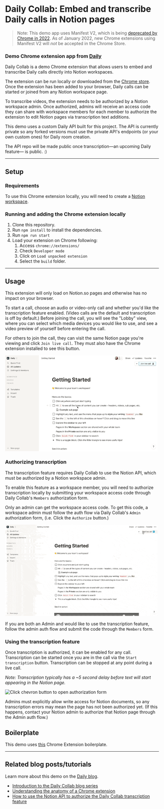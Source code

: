# Daily Collab: Embed and transcribe Daily calls in Notion pages

> Note: This demo app uses Manifest V2, which is being [deprecated by Chrome in 2022](https://developer.chrome.com/docs/extensions/mv3/mv2-sunset/). As of January 2022, new Chrome extensions using Manifest V2 will _not_ be accepted in the Chrome Store.

### Demo Chrome extension app from [Daily](https://www.daily.co/)

Daily Collab is a demo Chrome extension that allows users to embed and transcribe Daily calls directly into Notion workspaces.

The extension can be run locally or downloaded from the [Chrome store](https://chrome.google.com/webstore/detail/collab-video-calls-in-not/ikmjimibciifjefngaabnojnnlclfhnj). Once the extension has been added to your browser, Daily calls can be started or joined from any Notion workspace page.

To transcribe videos, the extension needs to be authorized by a Notion workspace admin. Once authorized, admins will receive an access code they can share with workspace members for each member to authorize the extension to edit Notion pages via transcription text additions.

This demo uses a custom Daily API built for this project. The API is currently private so any forked versions must use the private API's endpoints (or your own custom ones) for Daily room creation.

The API repo will be made public once transcription—an upcoming Daily feature— is public. :)

---

## Setup

### Requirements

To use this Chrome extension locally, you will need to create a [Notion workspace](https://www.notion.so).

### Running and adding the Chrome extension locally

1. Clone this repository.
2. Run `npm install` to install the dependencies.
3. Run `npm run start`
4. Load your extension on Chrome following:
   1. Access `chrome://extensions/`
   2. Check `Developer mode`
   3. Click on `Load unpacked extension`
   4. Select the `build` folder.

---

## Usage

This extension will only load on Notion.so pages and otherwise has no impact on your browser.

To start a call, choose an audio or video-only call and whether you'd like the transcription feature enabled. (Video calls are the default and transcription is off by default.) Before joining the call, you will see the "Lobby" view, where you can select which media devices you would like to use, and see a video preview of yourself before entering the call.

For others to join the call, they can visit the same Notion page you're viewing and click `Join live call`. They must also have the Chrome extension installed to see this button.

<img src="call.gif" style="max-width:500px;" alt="Notion doc with Start live call button">

### Authorizing transcription

The transcription feature requires Daily Collab to use the Notion API, which must be authorized by a Notion workspace admin.

To enable this feature as a workspace member, you will need to authorize transcription locally by submitting your workspace access code through Daily Collab's `Members` authorization form.

Only an admin can get the workspace access code. To get this code, a workspace admin must follow the auth flow via Daily Collab's `Admin` authorization form, (i.e. Click the `Authorize` button.)

<img src="authorization.gif" style="max-width:500px;" alt="Click chevron button to open authorization form">

If you are both an Admin and would like to use the transcription feature, follow the admin auth flow and submit the code through the `Members` form.

### Using the transcription feature

Once transcription is authorized, it can be enabled for any call. Transcription can be started once you are in the call via the `Start transcription` button. Transcription can be stopped at any point during a live call.

_Note: Transcription typically has a ~5 second delay before text will start appearing in the Notion page._

<img src="transcription.gif" style="max-width:500px;" alt="Click chevron button to open authorization form">

Admins must explicitly allow write access for Notion documents, so any transcription errors may mean the page has not been authorized yet. (If this happens, contact your Notion admin to authorize that Notion page through the Admin auth flow.)

## Boilerplate

This demo uses [this](https://github.com/lxieyang/chrome-extension-boilerplate-react#readme) Chrome Extension boilerplate.

---

## Related blog posts/tutorials

Learn more about this demo on the [Daily blog](https://www.daily.co/blog/tag/collab-chrome-extension/).

- [Introduction to the Daily Collab blog series](https://www.daily.co/blog/embed-and-transcribe-a-daily-video-call-in-any-notion-doc/)
- [Understanding the anatomy of a Chrome extension](https://www.daily.co/blog/the-anatomy-of-a-daily-video-call-chrome-extension/)
- [How to use the Notion API to authorize the Daily Collab transcription feature](https://www.daily.co/blog/authorizing-dailys-chrome-extension-beta-transcription-feature-with-notions-api/)
